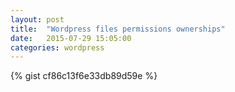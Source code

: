 ```yaml
---
layout: post
title:  "Wordpress files permissions ownerships"
date:   2015-07-29 15:05:00
categories: wordpress
---
```


{% gist cf86c13f6e33db89d59e %}
